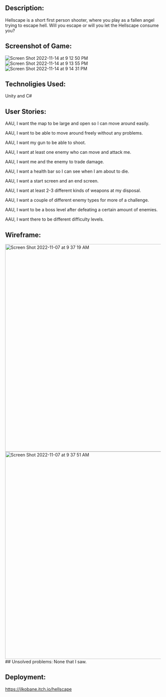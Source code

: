## Description: 
Hellscape is a short first person shooter, where you play as a fallen angel trying to escape hell. Will you escape or will you let the Hellscape consume you? 

## Screenshot of Game: 
![Screen Shot 2022-11-14 at 9 12 50 PM](https://user-images.githubusercontent.com/111748987/201824980-13925a84-875b-4cee-99e7-c67f05709991.png)
![Screen Shot 2022-11-14 at 9 13 55 PM](https://user-images.githubusercontent.com/111748987/201824995-75c630d6-5972-4e7b-8678-c2180eda1233.png)
![Screen Shot 2022-11-14 at 9 14 31 PM](https://user-images.githubusercontent.com/111748987/201825001-cb43d4a0-954d-4563-b499-6c36e3e46c8f.png)

## Technoligies Used: 
Unity and C# 

## User Stories: 
AAU, I want the map to be large and open so I can move around easily.

AAU, I want to be able to move around freely without any problems.

AAU, I want my gun to be able to shoot.

AAU, I want at least one enemy who can move and attack me.

AAU, I want me and the enemy to trade damage.

AAU, I want a health bar so I can see when I am about to die.

AAU, I want a start screen and an end screen. 

AAU, I want at least 2-3 different kinds of weapons at my disposal.

AAU, I want a couple of different enemy types for more of a challenge.

AAU, I want to be a boss level after defeating a certain amount of enemies.

AAU, I want there to be different difficulty levels.
## Wireframe: 
<img width="671" alt="Screen Shot 2022-11-07 at 9 37 19 AM" src="https://user-images.githubusercontent.com/111748987/200364995-62083acb-9193-4ce6-8ef1-8cd887379fc8.png">
<img width="671" alt="Screen Shot 2022-11-07 at 9 37 51 AM" src="https://user-images.githubusercontent.com/111748987/200365012-1d82d173-e203-4b07-9456-497ef2c3691e.png">
## Unsolved problems: 
None that I saw. 

## Deployment: 
https://jlkobane.itch.io/hellscape
